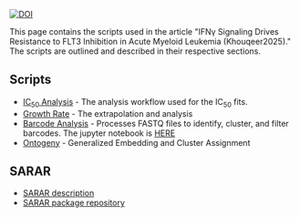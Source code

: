 [![DOI](https://zenodo.org/badge/921502836.svg)](https://doi.org/10.5281/zenodo.14741394)


This page contains the scripts used in the article "IFNγ Signaling Drives Resistance to FLT3 Inhibition in Acute Myeloid Leukemia (Khouqeer2025)." The scripts are outlined and described in their respective sections.

## Scripts

- [IC<sub>50</sub> Analysis](https://ferrell-lab.github.io/Khouqeer2025//IC50AnalysisFunction.html) - The analysis workflow used for the IC<sub>50</sub> fits.
- [Growth Rate](https://ferrell-lab.github.io/Khouqeer2025//ChallengeCyclesFunctions.html) - The extrapolation and analysis  
- [Barcode Analysis](https://ferrell-lab.github.io/Khouqeer2025//GenomicBarcodingProccessing.html) - Processes FASTQ files to identify, cluster, and filter barcodes. The jupyter notebook is [HERE](https://github.com/Ferrell-Lab/Khouqeer2025/blob/462aa19e2898298c176d04888b62dadbf9ac4e05/Analysis_script_whitelist_v3.ipynb)
- [Ontogeny](https://ferrell-lab.github.io/Khouqeer2025//ClusterAssignment.html) - Generalized Embedding and Cluster Assignment


## SARAR 

- [SARAR description](https://ferrell-lab.github.io/Khouqeer2025//SARAR.html)
- [SARAR package repository](https://github.com/Ferrell-Lab/Khouqeer2025//tree/69a7f6edeab5f817d9ea76d6f9a9adbbf98ca5c6/SARAR_package)
